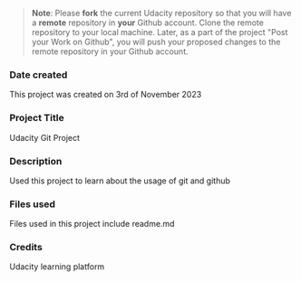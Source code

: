 >**Note**: Please **fork** the current Udacity repository so that you will have a **remote** repository in **your** Github account. Clone the remote repository to your local machine. Later, as a part of the project "Post your Work on Github", you will push your proposed changes to the remote repository in your Github account.

### Date created
This project was created on 3rd of November 2023

### Project Title
Udacity Git Project

### Description
Used this project to learn about the usage of git and github

### Files used
Files used in this project include readme.md

### Credits
Udacity learning platform

